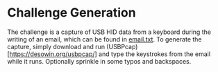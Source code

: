 # Challenge Generation

The challenge is a capture of USB HID data from a keyboard during the writing of an email, which can be found in [email.txt](email.txt).
To generate the capture, simply download and run (USBPcap)[https://desowin.org/usbpcap/] and type the keystrokes from the email while it runs.
Optionally sprinkle in some typos and backspaces.
